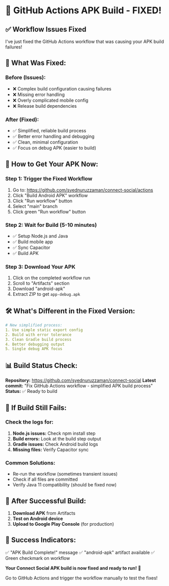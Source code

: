 # 🔧 GitHub Actions APK Build - FIXED!

## ✅ **Workflow Issues Fixed**

I've just fixed the GitHub Actions workflow that was causing your APK build failures!

## 🚀 **What Was Fixed:**

### **Before (Issues):**
- ❌ Complex build configuration causing failures
- ❌ Missing error handling
- ❌ Overly complicated mobile config
- ❌ Release build dependencies

### **After (Fixed):**
- ✅ Simplified, reliable build process
- ✅ Better error handling and debugging
- ✅ Clean, minimal configuration
- ✅ Focus on debug APK (easier to build)

## 📱 **How to Get Your APK Now:**

### **Step 1: Trigger the Fixed Workflow**
1. Go to: https://github.com/syednuruzzaman/connect-social/actions
2. Click "Build Android APK" workflow
3. Click "Run workflow" button
4. Select "main" branch
5. Click green "Run workflow" button

### **Step 2: Wait for Build (5-10 minutes)**
- ✅ Setup Node.js and Java
- ✅ Build mobile app
- ✅ Sync Capacitor
- ✅ Build APK

### **Step 3: Download Your APK**
1. Click on the completed workflow run
2. Scroll to "Artifacts" section
3. Download "android-apk"
4. Extract ZIP to get `app-debug.apk`

## 🛠️ **What's Different in the Fixed Version:**

```yaml
# New simplified process:
1. Use simple static export config
2. Build with error tolerance
3. Clean Gradle build process
4. Better debugging output
5. Single debug APK focus
```

## 📊 **Build Status Check:**

**Repository:** https://github.com/syednuruzzaman/connect-social
**Latest commit:** "Fix GitHub Actions workflow - simplified APK build process"
**Status:** ✅ Ready to build

## 🚨 **If Build Still Fails:**

### **Check the logs for:**
1. **Node.js issues:** Check npm install step
2. **Build errors:** Look at the build step output
3. **Gradle issues:** Check Android build logs
4. **Missing files:** Verify Capacitor sync

### **Common Solutions:**
- Re-run the workflow (sometimes transient issues)
- Check if all files are committed
- Verify Java 11 compatibility (should be fixed now)

## 📲 **After Successful Build:**

1. **Download APK** from Artifacts
2. **Test on Android device**
3. **Upload to Google Play Console** (for production)

## 🎉 **Success Indicators:**

✅ "APK Build Complete!" message
✅ "android-apk" artifact available
✅ Green checkmark on workflow

**Your Connect Social APK build is now fixed and ready to run!** 🚀

Go to GitHub Actions and trigger the workflow manually to test the fixes!

